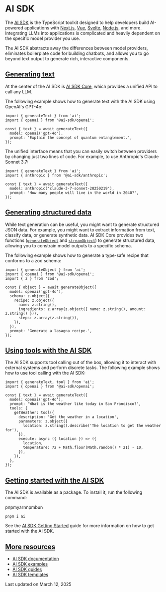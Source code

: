 # AI SDK

The [AI SDK](https://sdk.vercel.ai) is the TypeScript toolkit designed to help developers build AI-powered applications with [Next.js](https://sdk.vercel.ai/docs/getting-started/nextjs-app-router), [Vue](https://sdk.vercel.ai/docs/getting-started/nuxt), [Svelte](https://sdk.vercel.ai/docs/getting-started/svelte), [Node.js](https://sdk.vercel.ai/docs/getting-started/nodejs), and more. Integrating LLMs into applications is complicated and heavily dependent on the specific model provider you use.

The AI SDK abstracts away the differences between model providers, eliminates boilerplate code for building chatbots, and allows you to go beyond text output to generate rich, interactive components.

## [Generating text](#generating-text)

At the center of the AI SDK is [AI SDK Core](https://sdk.vercel.ai/docs/ai-sdk-core/overview), which provides a unified API to call any LLM.

The following example shows how to generate text with the AI SDK using OpenAI's GPT-4o:

```
import { generateText } from 'ai';
import { openai } from '@ai-sdk/openai';
 
const { text } = await generateText({
  model: openai('gpt-4o'),
  prompt: 'Explain the concept of quantum entanglement.',
});
```

The unified interface means that you can easily switch between providers by changing just two lines of code. For example, to use Anthropic's Claude Sonnet 3.7:

```
import { generateText } from 'ai';
import { anthropic } from '@ai-sdk/anthropic';
 
const { text } = await generateText({
  model: anthropic('claude-3-7-sonnet-20250219'),
  prompt: 'How many people will live in the world in 2040?',
});
```

## [Generating structured data](#generating-structured-data)

While text generation can be useful, you might want to generate structured JSON data. For example, you might want to extract information from text, classify data, or generate synthetic data. AI SDK Core provides two functions ([`generateObject`](https://sdk.vercel.ai/docs/reference/ai-sdk-core/generate-object) and [`streamObject`](https://sdk.vercel.ai/docs/reference/ai-sdk-core/stream-object)) to generate structured data, allowing you to constrain model outputs to a specific schema.

The following example shows how to generate a type-safe recipe that conforms to a zod schema:

```
import { generateObject } from 'ai';
import { openai } from '@ai-sdk/openai';
import { z } from 'zod';
 
const { object } = await generateObject({
  model: openai('gpt-4o'),
  schema: z.object({
    recipe: z.object({
      name: z.string(),
      ingredients: z.array(z.object({ name: z.string(), amount: z.string() })),
      steps: z.array(z.string()),
    }),
  }),
  prompt: 'Generate a lasagna recipe.',
});
```

## [Using tools with the AI SDK](#using-tools-with-the-ai-sdk)

The AI SDK supports tool calling out of the box, allowing it to interact with external systems and perform discrete tasks. The following example shows how to use tool calling with the AI SDK:

```
import { generateText, tool } from 'ai';
import { openai } from '@ai-sdk/openai';
 
const { text } = await generateText({
  model: openai('gpt-4o'),
  prompt: 'What is the weather like today in San Francisco?',
  tools: {
    getWeather: tool({
      description: 'Get the weather in a location',
      parameters: z.object({
        location: z.string().describe('The location to get the weather for'),
      }),
      execute: async ({ location }) => ({
        location,
        temperature: 72 + Math.floor(Math.random() * 21) - 10,
      }),
    }),
  },
});
```

## [Getting started with the AI SDK](#getting-started-with-the-ai-sdk)

The AI SDK is available as a package. To install it, run the following command:

pnpmyarnnpmbun

```
pnpm i ai
```

See the [AI SDK Getting Started](https://sdk.vercel.ai/docs/getting-started) guide for more information on how to get started with the AI SDK.

## [More resources](#more-resources)

*   [AI SDK documentation](https://sdk.vercel.ai/docs)
*   [AI SDK examples](https://sdk.vercel.ai/examples)
*   [AI SDK guides](https://sdk.vercel.ai/docs/guides)
*   [AI SDK templates](https://vercel.com/templates?type=ai)

Last updated on March 12, 2025
